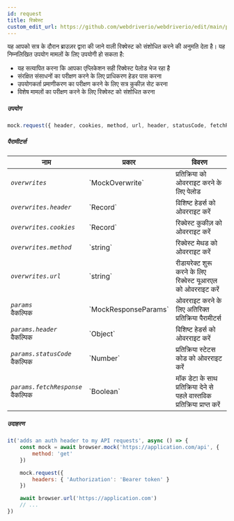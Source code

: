 ```yaml
---
id: request
title: रिक्वेस्ट
custom_edit_url: https://github.com/webdriverio/webdriverio/edit/main/packages/webdriverio/src/commands/mock/request.ts
---
```


यह आपको सत्र के दौरान ब्राउज़र द्वारा की जाने वाली रिक्वेस्ट को संशोधित करने की अनुमति देता है। यह निम्नलिखित उपयोग मामलों के लिए उपयोगी हो सकता है:

- यह सत्यापित करना कि आपका एप्लिकेशन सही रिक्वेस्ट पेलोड भेज रहा है
- संरक्षित संसाधनों का परीक्षण करने के लिए प्राधिकरण हेडर पास करना
- उपयोगकर्ता प्रमाणीकरण का परीक्षण करने के लिए सत्र कुकीज़ सेट करना
- विशेष मामलों का परीक्षण करने के लिए रिक्वेस्ट को संशोधित करना

##### उपयोग

```js
mock.request({ header, cookies, method, url, header, statusCode, fetchResponse })
```

##### पैरामीटर्स

<table>
  <thead>
    <tr>
      <th>नाम</th><th>प्रकार</th><th>विवरण</th>
    </tr>
  </thead>
  <tbody>
    <tr>
      <td><code><var>overwrites</var></code></td>
      <td>`MockOverwrite`</td>
      <td>प्रतिक्रिया को ओवरराइट करने के लिए पेलोड</td>
    </tr>
    <tr>
      <td><code><var>overwrites.header</var></code></td>
      <td>`Record<string,string>`</td>
      <td>विशिष्ट हेडर्स को ओवरराइट करें</td>
    </tr>
    <tr>
      <td><code><var>overwrites.cookies</var></code></td>
      <td>`Record<string,string>`</td>
      <td>रिक्वेस्ट कुकीज़ को ओवरराइट करें</td>
    </tr>
    <tr>
      <td><code><var>overwrites.method</var></code></td>
      <td>`string`</td>
      <td>रिक्वेस्ट मेथड को ओवरराइट करें</td>
    </tr>
    <tr>
      <td><code><var>overwrites.url</var></code></td>
      <td>`string`</td>
      <td>रीडायरेक्ट शुरू करने के लिए रिक्वेस्ट यूआरएल को ओवरराइट करें</td>
    </tr>
    <tr>
      <td><code><var>params</var></code><br /><span className="label labelWarning">वैकल्पिक</span></td>
      <td>`MockResponseParams`</td>
      <td>ओवरराइट करने के लिए अतिरिक्त प्रतिक्रिया पैरामीटर्स</td>
    </tr>
    <tr>
      <td><code><var>params.header</var></code><br /><span className="label labelWarning">वैकल्पिक</span></td>
      <td>`Object`</td>
      <td>विशिष्ट हेडर्स को ओवरराइट करें</td>
    </tr>
    <tr>
      <td><code><var>params.statusCode</var></code><br /><span className="label labelWarning">वैकल्पिक</span></td>
      <td>`Number`</td>
      <td>प्रतिक्रिया स्टेटस कोड को ओवरराइट करें</td>
    </tr>
    <tr>
      <td><code><var>params.fetchResponse</var></code><br /><span className="label labelWarning">वैकल्पिक</span></td>
      <td>`Boolean`</td>
      <td>मॉक डेटा के साथ प्रतिक्रिया देने से पहले वास्तविक प्रतिक्रिया प्राप्त करें</td>
    </tr>
  </tbody>
</table>

##### उदाहरण

```js title="respond.js"
it('adds an auth header to my API requests', async () => {
    const mock = await browser.mock('https://application.com/api', {
        method: 'get'
    })

    mock.request({
        headers: { 'Authorization': 'Bearer token' }
    })

    await browser.url('https://application.com')
    // ...
})
```